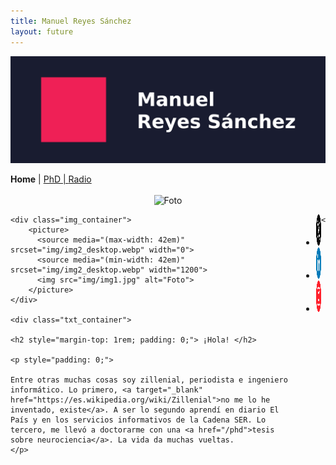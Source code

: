```yaml
---
title: Manuel Reyes Sánchez
layout: future
---
```


<picture>
  <source media="(max-width: 42em)" srcset="resources/banner_web_phone.png">
  <source media="(min-width: 42em)" srcset="resources/banner_web_desktop.png">
  <img src="resources/banner_web_phone.png" alt="Banner">
</picture>

<a class="btnmenu" style="font-weight: bold;">Home</a> | <a class="btnmenu" href="/phd">PhD | <a class="btnmenu" href="/radio">Radio</a>

<h2 style="margin-top: 1rem;"></h2>

<center><picture>
  <source media="(max-width: 42em)" srcset="img/img2_phone.webp" width="1800">
  <source media="(min-width: 42em)" srcset="img/img2_phone.webp" width="0">
  <img src="img/img1.jpg" alt="Foto">
</picture></center>

<div style="display: flex; justify-content: space-around;">

    <div class="img_container">
        <picture>
          <source media="(max-width: 42em)" srcset="img/img2_desktop.webp" width="0">
          <source media="(min-width: 42em)" srcset="img/img2_desktop.webp" width="1200">
          <img src="img/img1.jpg" alt="Foto">
        </picture>
    </div>
    
    <div class="txt_container">
    
    <h2 style="margin-top: 1rem; padding: 0;"> ¡Hola! </h2>
    
    <p style="padding: 0;">
    
    Entre otras muchas cosas soy zillenial, periodista e ingeniero informático. Lo primero, <a target="_blank" href="https://es.wikipedia.org/wiki/Zillenial">no me lo he inventado, existe</a>. A ser lo segundo aprendí en diario El País y en los servicios informativos de la Cadena SER. Lo tercero, me llevó a doctorarme con una <a href="/phd">tesis sobre neurociencia</a>. La vida da muchas vueltas.
    </p>
    
<ul class="nav2">

<li>
	<a href="https://twitter.com/manuresan" target="_blank"> <img src="resources/twitterx.png" alt="Twitter" height="50" width="50"> </a>
</li>

<li>
	<a href="https://linkedin.com/in/manuelrs" target="_blank"> <img src="resources/linkedin.png" alt="Linkedin" height="50" width="50"> </a>
</li>

<li>
	<a href="https://instagram.com/manu.resan" target="_blank"> <img src="resources/instagram4.png" alt="Instagram" height="50" width="50"> </a>
</li>

</ul>

    </div>
</div>
